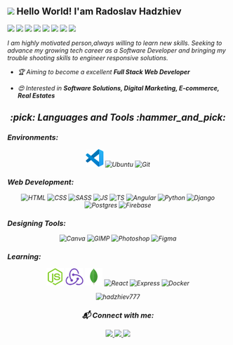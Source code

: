 ##  <img src="https://github.com/TheDudeThatCode/TheDudeThatCode/blob/master/Assets/Hi.gif" width="20px"> Hello World! I'am Radoslav Hadzhiev

<p>
<!--   <img src="https://github.com/TheDudeThatCode/TheDudeThatCode/blob/master/Assets/Hi.gif" width="20px"> -->
<!--   <img src="https://github.com/TheDudeThatCode/TheDudeThatCode/blob/master/Assets/Earth.gif" width="20px"> -->
 <img src="https://github.com/TheDudeThatCode/TheDudeThatCode/blob/master/Assets/Hi.gif" width="20px">
 <img src="https://github.com/TheDudeThatCode/TheDudeThatCode/blob/master/Assets/Hi.gif" width="20px">
 <img src="https://github.com/TheDudeThatCode/TheDudeThatCode/blob/master/Assets/Hi.gif" width="20px">
 <img src="https://github.com/TheDudeThatCode/TheDudeThatCode/blob/master/Assets/Hi.gif" width="20px">
 <img src="https://github.com/TheDudeThatCode/TheDudeThatCode/blob/master/Assets/Hi.gif" width="20px">
 <img src="https://github.com/TheDudeThatCode/TheDudeThatCode/blob/master/Assets/Hi.gif" width="20px">
 <img src="https://github.com/TheDudeThatCode/TheDudeThatCode/blob/master/Assets/Hi.gif" width="20px">
 <img src="https://github.com/TheDudeThatCode/TheDudeThatCode/blob/master/Assets/Hi.gif" width="20px">
<em> 

 I am highly motivated person,always willing to learn new skills. Seeking to advance my growing tech career as a Software Developer and bringing my trouble shooting skills to engineer responsive solutions. 

- :trophy: Aiming to become a excellent **Full Stack Web Developer**
<!-- - :eyes: Looking to collaborate on **Web App Projects** -->
- :heart_eyes: Interested in **Software Solutions, Digital Marketing, E-commerce, Real Estates**
    
<h2 align="center">:pick: Languages and Tools :hammer_and_pick:</h2>     
<!--  https://e1.pngegg.com/pngimages/38/630/png-clipart-minecraft-diamond-pickaxe-minecraft-diamond-axe-thumbnail.png -->
<h3 align="left">Environments:</h3>
  
 <p align="center">
 <img alt="VSCode" height="40" width="40" src="https://raw.githubusercontent.com/Mempler/Mempler/master/assets//visual-studio-code.svg"/>
<img alt="Ubuntu" height="40" width="40" src="https://cdn.jsdelivr.net/gh/devicons/devicon/icons/ubuntu/ubuntu-plain.svg" />
<img alt="Git" height="40" width="40" src="https://cdn.jsdelivr.net/gh/devicons/devicon/icons/git/git-original.svg" />
 </p>

<h3 align="left">Web Development:</h3>
    
<p align="center">
<img alt="HTML" height="40" width="40" src="https://cdn.jsdelivr.net/gh/devicons/devicon/icons/html5/html5-original-wordmark.svg" />
<img alt="CSS" height="40" width="40" src="https://cdn.jsdelivr.net/gh/devicons/devicon/icons/css3/css3-original-wordmark.svg" />
 <img alt="SASS" height="40" width="40" src="https://cdn.jsdelivr.net/gh/devicons/devicon/icons/sass/sass-original.svg" />
<img alt="JS" height="40" width="40" src="https://cdn.jsdelivr.net/gh/devicons/devicon/icons/javascript/javascript-original.svg" />   
 <img alt="TS" height="40" width="40" src="https://cdn.jsdelivr.net/gh/devicons/devicon/icons/typescript/typescript-original.svg" /> 
<!--   <img alt="Yarn"  height="40" width="40"  src="https://cdn.jsdelivr.net/gh/devicons/devicon/icons/yarn/yarn-original.svg"/> -->
  <img alt="Angular" height="40" width="40" src="https://cdn.jsdelivr.net/gh/devicons/devicon/icons/angularjs/angularjs-original.svg" />
<img alt="Python" height="40" width="40" src="https://cdn.jsdelivr.net/gh/devicons/devicon/icons/python/python-original.svg" />
<img alt="Django" height="40" width="40" src="https://cdn.jsdelivr.net/gh/devicons/devicon/icons/django/django-plain.svg" />
<img alt="Postgres" height="40" width="40" src="https://cdn.jsdelivr.net/gh/devicons/devicon/icons/postgresql/postgresql-original.svg" />
<img alt="Firebase"  height="40" width="40" src="https://cdn.jsdelivr.net/gh/devicons/devicon/icons/firebase/firebase-plain-wordmark.svg" />
</p>
 
<h3 align="left">Designing Tools:</h3>
    
<p align="center">
<img alt="Canva" height="40" width="40" src="https://cdn.jsdelivr.net/gh/devicons/devicon/icons/canva/canva-original.svg" />
<img alt="GIMP" height="40" width="40" src="https://cdn.jsdelivr.net/gh/devicons/devicon/icons/gimp/gimp-original.svg" />
<img alt="Photoshop" height="40" width="40" src="https://cdn.jsdelivr.net/gh/devicons/devicon/icons/photoshop/photoshop-plain.svg" />
<img alt="Figma" height="40" width="40" src="https://cdn.jsdelivr.net/gh/devicons/devicon/icons/figma/figma-original.svg" /></p>

    
<h3 align="left">Learning:</h3>
    <p align="center">
  <img alt="Node" height="40" width="40" src="https://raw.githubusercontent.com/devicons/devicon/master/icons/nodejs/nodejs-original.svg">
  <img alt="Redux" height="40" width="40" src="https://raw.githubusercontent.com/devicons/devicon/master/icons/redux/redux-original.svg">
  <img alt="Mongo" height="40" width="40" src="https://raw.githubusercontent.com/devicons/devicon/master/icons/mongodb/mongodb-original.svg">
  <img height="40" width="40" alt="React" src="https://cdn.jsdelivr.net/gh/devicons/devicon/icons/react/react-original.svg">
  <img alt="Express" height="40" width="40" src="https://icongr.am/devicon/express-original.svg?size=128&color=83cd29">
  <img alt="Docker" height="40" width="40" src="https://cdn.jsdelivr.net/gh/devicons/devicon/icons/docker/docker-original.svg" />
   </p>
    
    
<div align="center"><p><img src="https://github-readme-stats.vercel.app/api/top-langs?username=hadzhiev777&show_icons=true&locale=en&layout=compact" alt="hadzhiev777" />
<!--     <span align="center"><p><img src="https://streak-stats.demolab.com?user=Hadzhiev777&theme=radical)](https://git.io/streak-stats" alt="hadzhiev777" /> --></div> 

### <h3 align="center">:mailbox_with_mail: Connect with me:</h3>
<p align="left">
</p>

<p align="center">
  <a href="https://www.linkedin.com/in/radoslav-hadzhiev-077ba5205/" target="_blank">
    <img src="https://img.shields.io/badge/-LinkedIn-%230077B5?style=for-the-badge&logo=linkedin&logoColor=white" target="_blank">
  </a> 
 <a href = "mailto:r.hadzhiev4277@gmail.com">
    <img src="https://img.shields.io/badge/-Gmail-%23333?style=for-the-badge&logo=gmail&logoColor=white" target="_blank">
  </a>
  <a href="https://www.facebook.com/rado.play" target="_blank">
    <img src="https://img.shields.io/badge/-Facebook-%230077B5?style=for-the-badge&logo=facebook&logoColor=white" target="_blank">
  </a> 
</p>
    </div>

<!-- **HadzhieV777/HadzhieV777** is a ✨ _special_ ✨ repository because its `README.md` (this file) appears on your GitHub profile. -->
